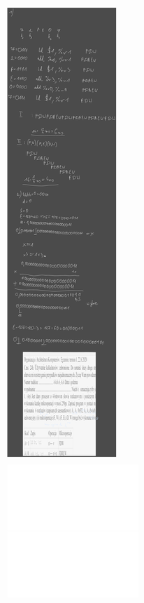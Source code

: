 ![](/Notatki/Semestr%204/Organizacja%20i%20architektura%20komputerów/Wykłady/Kolokwium/Drawing%202024-06-16%2017.48.53.excalidraw.svg)

![](/Notatki/Semestr%204/Organizacja%20i%20architektura%20komputerów/Wykłady/Kolokwium/egzamin_OiAK.pdf)![](/Notatki/Semestr%204/Organizacja%20i%20architektura%20komputerów/Wykłady/Kolokwium/egzamin_OiAK1.pdf)